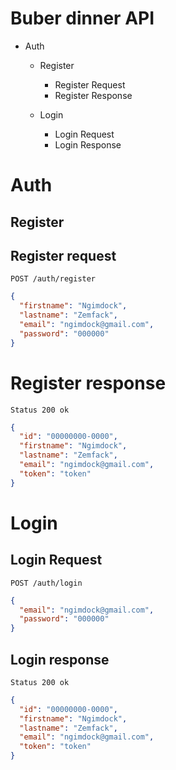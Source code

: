 # Buber dinner API

- Auth

  - Register

    - Register Request
    - Register Response

  - Login
    - Login Request
    - Login Response

# Auth

## Register

## Register request

```http
POST /auth/register
```

```json
{
  "firstname": "Ngimdock",
  "lastname": "Zemfack",
  "email": "ngimdock@gmail.com",
  "password": "000000"
}
```

# Register response

```http
Status 200 ok
```

```json
{
  "id": "00000000-0000",
  "firstname": "Ngimdock",
  "lastname": "Zemfack",
  "email": "ngimdock@gmail.com",
  "token": "token"
}
```

# Login

## Login Request

```http
POST /auth/login
```

```json
{
  "email": "ngimdock@gmail.com",
  "password": "000000"
}
```

## Login response

```http
Status 200 ok
```

```json
{
  "id": "00000000-0000",
  "firstname": "Ngimdock",
  "lastname": "Zemfack",
  "email": "ngimdock@gmail.com",
  "token": "token"
}
```
